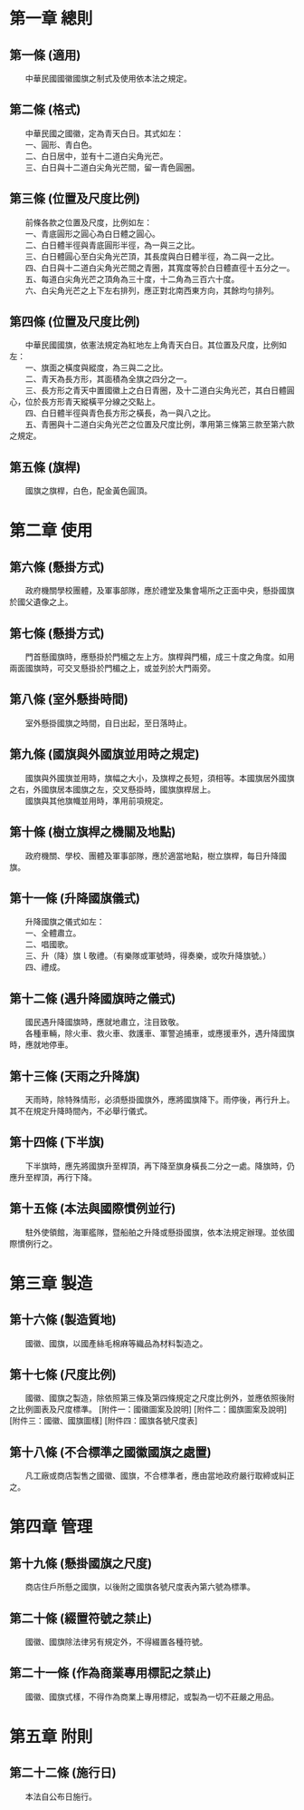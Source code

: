 第一章  總則
============
第一條 (適用)
-------------
　　中華民國國徽國旗之制式及使用依本法之規定。  


第二條 (格式)
-------------
　　中華民國之國徽，定為青天白日。其式如左：  
　　一、圓形、青白色。  
　　二、白日居中，並有十二道白尖角光芒。  
　　三、白日與十二道白尖角光芒間，留一青色圓圈。  


第三條 (位置及尺度比例)
-----------------------
　　前條各款之位置及尺度，比例如左：  
　　一、青底圓形之圓心為白日體之圓心。  
　　二、白日體半徑與青底圓形半徑，為一與三之比。  
　　三、白日體圓心至白尖角光芒頂，其長度與白日體半徑，為二與一之比。  
　　四、白日與十二道白尖角光芒間之青圈，其寬度等於白日體直徑十五分之一。  
　　五、每道白尖角光芒之頂角為三十度，十二角為三百六十度。  
　　六、白尖角光芒之上下左右排列，應正對北南西東方向，其餘均勻排列。  


第四條 (位置及尺度比例)
-----------------------
　　中華民國國旗，依憲法規定為紅地左上角青天白日。其位置及尺度，比例如左：  
　　一、旗面之橫度與縱度，為三與二之比。  
　　二、青天為長方形，其面積為全旗之四分之一。  
　　三、長方形之青天中置國徽上之白日青圈，及十二道白尖角光芒，其白日體圓心，位於長方形青天縱橫平分線之交點上。  
　　四、白日體半徑與青色長方形之橫長，為一與八之比。  
　　五、青圈與十二道白尖角光芒之位置及尺度比例，準用第三條第三款至第六款之規定。  


第五條 (旗桿)
-------------
　　國旗之旗桿，白色，配金黃色圓頂。  


第二章  使用
============
第六條 (懸掛方式)
-----------------
　　政府機關學校團體，及軍事部隊，應於禮堂及集會場所之正面中央，懸掛國旗於國父遺像之上。  


第七條 (懸掛方式)
-----------------
　　門首懸國旗時，應懸掛於門楣之左上方。旗桿與門楣，成三十度之角度。如用兩面國旗時，可交叉懸掛於門楣之上，或並列於大門兩旁。  


第八條 (室外懸掛時間)
---------------------
　　室外懸掛國旗之時間，自日出起，至日落時止。  


第九條 (國旗與外國旗並用時之規定)
---------------------------------
　　國旗與外國旗並用時，旗幅之大小，及旗桿之長短，須相等。本國旗居外國旗之右，外國旗居本國旗之左，交叉懸掛時，國旗旗桿居上。  
　　國旗與其他旗幟並用時，準用前項規定。  


第十條 (樹立旗桿之機關及地點)
-----------------------------
　　政府機關、學校、團體及軍事部隊，應於適當地點，樹立旗桿，每日升降國旗。  


第十一條 (升降國旗儀式)
-----------------------
　　升降國旗之儀式如左：  
　　一、全體肅立。  
　　二、唱國歌。  
　　三、升（降）旗ｌ敬禮。（有樂隊或軍號時，得奏樂，或吹升降旗號。）  
　　四、禮成。  


第十二條 (遇升降國旗時之儀式)
-----------------------------
　　國民遇升降國旗時，應就地肅立，注目致敬。  
　　各種車輛，除火車、救火車、救護車、軍警追捕車，或應援車外，遇升降國旗時，應就地停車。  


第十三條 (天雨之升降旗)
-----------------------
　　天雨時，除特殊情形，必須懸掛國旗外，應將國旗降下。雨停後，再行升上。其不在規定升降時間內，不必舉行儀式。  


第十四條 (下半旗)
-----------------
　　下半旗時，應先將國旗升至桿頂，再下降至旗身橫長二分之一處。降旗時，仍應升至桿頂，再行下降。  


第十五條 (本法與國際慣例並行)
-----------------------------
　　駐外使領館，海軍艦隊，暨船舶之升降或懸掛國旗，依本法規定辦理。並依國際慣例行之。  


第三章  製造
============
第十六條 (製造質地)
-------------------
　　國徽、國旗，以國產絲毛棉麻等織品為材料製造之。  


第十七條 (尺度比例)
-------------------
　　國徽、國旗之製造，除依照第三條及第四條規定之尺度比例外，並應依照後附之比例圖表及尺度標準。 [附件一：國徽圖案及說明] [附件二：國旗圖案及說明] [附件三：國徽、國旗圖樣] [附件四：國旗各號尺度表]  


第十八條 (不合標準之國徽國旗之處置)
-----------------------------------
　　凡工廠或商店製售之國徽、國旗，不合標準者，應由當地政府嚴行取締或糾正之。  


第四章  管理
============
第十九條 (懸掛國旗之尺度)
-------------------------
　　商店住戶所懸之國旗，以後附之國旗各號尺度表內第六號為標準。  


第二十條 (綴置符號之禁止)
-------------------------
　　國徽、國旗除法律另有規定外，不得綴置各種符號。  


第二十一條 (作為商業專用標記之禁止)
-----------------------------------
　　國徽、國旗式樣，不得作為商業上專用標記，或製為一切不莊嚴之用品。  


第五章  附則
============
第二十二條 (施行日)
-------------------
　　本法自公布日施行。